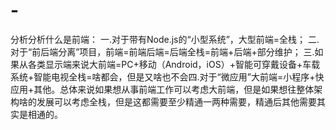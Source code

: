 # -
分析分析什么是前端：
  一.对于带有Node.js的“小型系统”，大型前端=全栈；
  二.对于“前后端分离”项目，前端=前端后端=后端全栈=前端+后端+部分维护；
  三.如果从各类显示端来说大前端=PC+移动（Android，iOS）+智能可穿戴设备+车载系统+智能电视全栈=啥都会，但是又啥也不会四.对于“微应用”大前端=小程序+快应用+其他。总体来说如果想从事前端工作可以考虑大前端，但是如果想往整体架构啥的发展可以考虑全栈，但是这都需要至少精通一两种需要，精通后其他需要其实是相通的。
